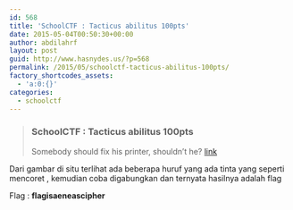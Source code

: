 ```yaml
---
id: 568
title: 'SchoolCTF : Tacticus abilitus 100pts'
date: 2015-05-04T00:50:30+00:00
author: abdilahrf
layout: post
guid: http://www.hasnydes.us/?p=568
permalink: /2015/05/schoolctf-tacticus-abilitus-100pts/
factory_shortcodes_assets:
  - 'a:0:{}'
categories:
  - schoolctf
---
```

> ### SchoolCTF : Tacticus abilitus 100pts
> 
> Somebody should fix his printer, shouldn&#8217;t he? [link](http://school-ctf.org/files/task_b7fa3c580c809ad617e159dd07ec60743ba573a8.png)

<!--more-->

Dari gambar di situ terlihat ada beberapa huruf yang ada tinta yang seperti mencoret , kemudian coba digabungkan dan ternyata hasilnya adalah flag

Flag : **flagisaeneascipher**